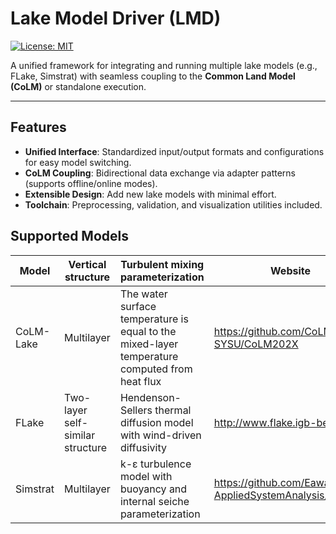 # Lake Model Driver (LMD)  

[![License: MIT](https://img.shields.io/badge/License-MIT-blue.svg)](https://opensource.org/licenses/MIT)  

A unified framework for integrating and running multiple lake models (e.g., FLake, Simstrat) with seamless coupling to the **Common Land Model (CoLM)** or standalone execution.  

---

## Features  
- **Unified Interface**: Standardized input/output formats and configurations for easy model switching.  
- **CoLM Coupling**: Bidirectional data exchange via adapter patterns (supports offline/online modes).  
- **Extensible Design**: Add new lake models with minimal effort.  
- **Toolchain**: Preprocessing, validation, and visualization utilities included.  

## Supported Models

| Model       | Vertical structure               | Turbulent mixing parameterization                                                                 | Website                                  |
|-------------|-----------------------------------|---------------------------------------------------------------------------------------------------|------------------------------------------|
| CoLM-Lake   | Multilayer                        | The water surface temperature is equal to the mixed-layer temperature<br>computed from heat flux | https://github.com/CoLM-SYSU/CoLM202X    |
| FLake       | Two-layer self-similar structure | Hendenson-Sellers thermal diffusion model<br>with wind-driven diffusivity                        | http://www.flake.igb-berlin.de           |
| Simstrat    | Multilayer                        | k-ε turbulence model with<br>buoyancy and internal seiche parameterization                      | https://github.com/Eawag-AppliedSystemAnalysis/Simstrat |
